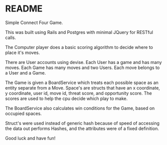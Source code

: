 # README

Simple Connect Four Game.

This was built using Rails and Postgres with minimal JQuery for RESTful calls.

The Computer player does a basic scoring algorithm to decide where to place it's moves.

There are User accounts using devise.  Each User has a game and has many moves.  Each Game has many moves and two Users.  Each move belongs to a User and a Game.

The Game is given a BoardService which treats each possible space as an entity separate from a Move.  Space's are structs that have an x coordinate, y coordinate, user id, move id, threat score, and opportunity score.  The scores are used to help the cpu decide which play to make.

The BoardService also calculates win conditions for the Game, based on occupied spaces.

Struct's were used instead of generic hash because of speed of accessing the data out performs Hashes, and the attributes were of a fixed definition.

Good luck and have fun!
